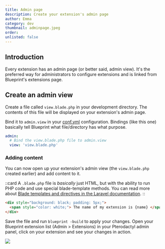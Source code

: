 ```yaml
---
title: Admin page
description: Create your extension's admin page
author: Emma
category: dev
thumbnail: adminpage.jpeg
order:
unlisted: false
---
```


## Introduction

Every extension has an admin page (or better said, admin view). It's the preferred way for administrators to configure extensions and is linked from Blueprint's extensions page.

## Create an admin view

Create a file called `view.blade.php` in your development directory. The contents of this file will be displayed on your extension's admin page.

Bind it to `admin.view` in your [conf.yml](/docs/configs/confyml#adminview-required) configuration. Bindings (like this one) basically tell Blueprint what file/directory has what purpose.

```yaml [conf.yml]
admin:
  # Bind the view.blade.php file to admin.view
  view: 'view.blade.php'
```

### Adding content

You can now open up your extension's admin view (the `view.blade.php` created earlier) and add content to it.

::card
A `.blade.php` file is _basically_ just HTML, but with the ability to run PHP code and use special blade-template methods. You can read more about [Blade templates and directives in the Laravel documentation](https://laravel.com/docs/10.x/blade#blade-directives).
::

```html
<div style="background: black; padding: 5px;">
  <span style="color: white;"> The name of my extension is {name} </span>
</div>
```

Save the file and run `blueprint -build` to apply your changes. Open your Blueprint extension list (Admin > Extensions) in your Pterodactyl admin panel, click on your extension and see your changes in action.

![](/img/guides/simpleadminview.jpeg)
